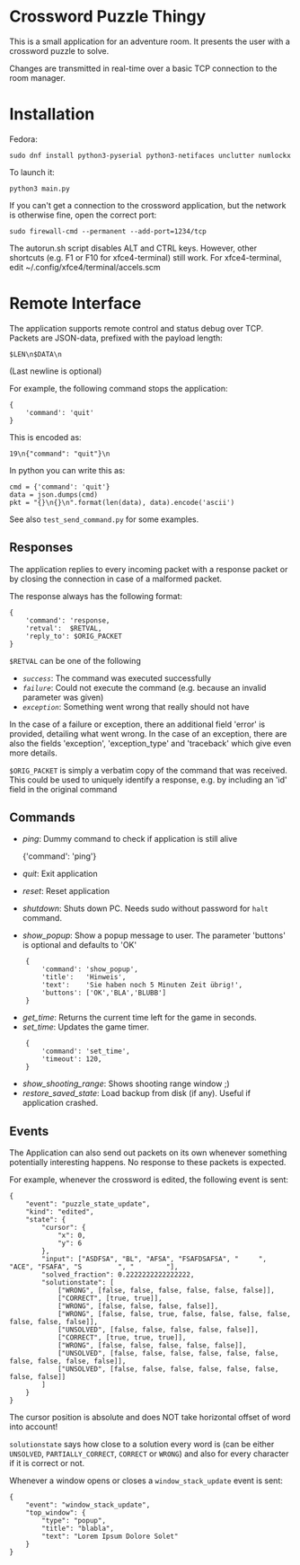 Crossword Puzzle Thingy
=======================

This is a small application for an adventure room.
It presents the user with a crossword puzzle to solve.

Changes are transmitted in real-time over a basic TCP connection to the room manager.


Installation
============

Fedora:

    sudo dnf install python3-pyserial python3-netifaces unclutter numlockx

To launch it:

    python3 main.py

If you can't get a connection to the crossword application, but the network is otherwise fine, open the correct port:

    sudo firewall-cmd --permanent --add-port=1234/tcp

The autorun.sh script disables ALT and CTRL keys. However, other shortcuts
(e.g. F1 or F10 for xfce4-terminal) still work. For xfce4-terminal, edit
~/.config/xfce4/terminal/accels.scm


Remote Interface
================

The application supports remote control and status debug over TCP.
Packets are JSON-data, prefixed with the payload length:

    $LEN\n$DATA\n

(Last newline is optional)

For example, the following command stops the application:

    {
        'command': 'quit'
    }

This is encoded as:

    19\n{"command": "quit"}\n

In python you can write this as:

    cmd = {'command': 'quit'}
    data = json.dumps(cmd)
    pkt = "{}\n{}\n".format(len(data), data).encode('ascii')

See also `test_send_command.py` for some examples.


Responses
---------

The application replies to every incoming packet with a response packet or by closing the connection in case of a malformed packet.

The response always has the following format:

    {
        'command': 'response,
        'retval':  $RETVAL,
        'reply_to': $ORIG_PACKET
    }

`$RETVAL` can be one of the following

- *`success`*: The command was executed successfully
- *`failure`*: Could not execute the command (e.g. because an invalid parameter was given)
- *`exception`*: Something went wrong that really should not have

In the case of a failure or exception, there an additional field 'error' is provided, detailing what went wrong.
In the case of an exception, there are also the fields 'exception', 'exception_type' and 'traceback' which give even more details.

`$ORIG_PACKET` is simply a verbatim copy of the command that was received. This
could be used to uniquely identify a response, e.g. by including an 'id' field
in the original command


Commands
--------

- *ping*: Dummy command to check if application is still alive


    {'command': 'ping'}

- *quit*: Exit application
- *reset*: Reset application
- *shutdown*: Shuts down PC. Needs sudo without password for `halt` command.
- *show_popup*: Show a popup message to user. The parameter 'buttons' is optional and defaults to 'OK'

```
    {
        'command': 'show_popup',
        'title':   'Hinweis',
        'text':    'Sie haben noch 5 Minuten Zeit übrig!',
        'buttons': ['OK','BLA','BLUBB']
    }
```

- *get_time*: Returns the current time left for the game in seconds.
- *set_time*: Updates the game timer.

```
    {
        'command': 'set_time',
        'timeout': 120,
    }
```

- *show_shooting_range*: Shows shooting range window ;)
- *restore_saved_state*: Load backup from disk (if any). Useful if application crashed.


Events
------

The Application can also send out packets on its own whenever something
potentially interesting happens. No response to these packets is expected.

For example, whenever the crossword is edited, the following event is sent:

    {
        "event": "puzzle_state_update",
        "kind": "edited",
        "state": {
            "cursor": {
                "x": 0,
                "y": 6
            },
            "input": ["ASDFSA", "BL", "AFSA", "FSAFDSAFSA", "     ", "ACE", "FSAFA", "S         ", "        "],
            "solved_fraction": 0.2222222222222222,
            "solutionstate": [
                ["WRONG", [false, false, false, false, false, false]],
                ["CORRECT", [true, true]],
                ["WRONG", [false, false, false, false]],
                ["WRONG", [false, false, true, false, false, false, false, false, false, false]],
                ["UNSOLVED", [false, false, false, false, false]],
                ["CORRECT", [true, true, true]],
                ["WRONG", [false, false, false, false, false]],
                ["UNSOLVED", [false, false, false, false, false, false, false, false, false, false]],
                ["UNSOLVED", [false, false, false, false, false, false, false, false]]
            ]
        }
    }

The cursor position is absolute and does NOT take horizontal offset of word into account!

`solutionstate` says how close to a solution every word is (can be either
`UNSOLVED`, `PARTIALLY_CORRECT`, `CORRECT` or `WRONG`) and also for every
character if it is correct or not.


Whenever a window opens or closes a `window_stack_update` event is sent:

    {
        "event": "window_stack_update",
        "top_window": {
            "type": "popup",
            "title": "blabla",
            "text": "Lorem Ipsum Dolore Solet"
        }
    }
